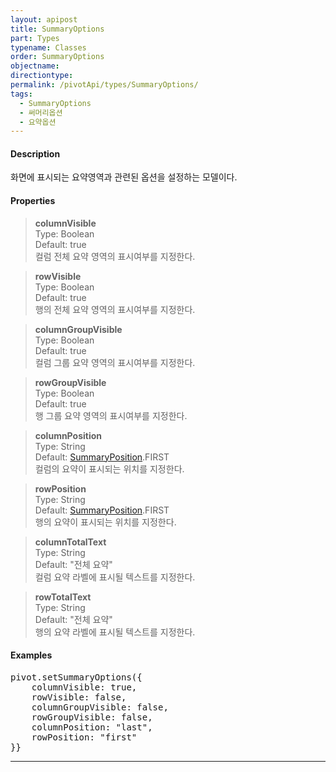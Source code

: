 ```yaml
---
layout: apipost
title: SummaryOptions
part: Types
typename: Classes
order: SummaryOptions
objectname: 
directiontype: 
permalink: /pivotApi/types/SummaryOptions/
tags: 
  - SummaryOptions
  - 써머리옵션
  - 요약옵션
---
```


#### Description

화면에 표시되는 요약영역과 관련된 옵션을 설정하는 모델이다.  

#### Properties

> **columnVisible**  
> Type: Boolean   
> Default: true       
> 컬럼 전체 요약 영역의 표시여부를 지정한다.    

> **rowVisible**  
> Type: Boolean   
> Default: true       
> 행의 전체 요약 영역의 표시여부를 지정한다.    

> **columnGroupVisible**  
> Type: Boolean   
> Default: true       
> 컬럼 그룹 요약 영역의 표시여부를 지정한다.    

> **rowGroupVisible**  
> Type: Boolean   
> Default: true       
> 행 그룹 요약 영역의 표시여부를 지정한다.    

> **columnPosition**  
> Type: String   
> Default: [SummaryPosition](/pivotApi/types/SummaryPosition)\.FIRST       
> 컬럼의 요약이 표시되는 위치를 지정한다.    

> **rowPosition**  
> Type: String   
> Default: [SummaryPosition](/pivotApi/types/SummaryPosition)\.FIRST       
> 행의 요약이 표시되는 위치를 지정한다.    

> **columnTotalText**  
> Type: String   
> Default: "전체 요약"       
> 컬럼 요약 라벨에 표시될 텍스트를 지정한다.    

> **rowTotalText**  
> Type: String   
> Default: "전체 요약"       
> 행의 요약 라벨에 표시될 텍스트를 지정한다.    


#### Examples   

<pre class="prettyprint">
pivot.setSummaryOptions({
	columnVisible: true,
    rowVisible: false,
    columnGroupVisible: false,
    rowGroupVisible: false,
    columnPosition: "last",
    rowPosition: "first"
}}
</pre>

---


